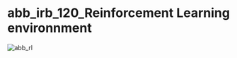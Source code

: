 # abb_irb_120_Reinforcement Learning environnment

![abb_rl](https://user-images.githubusercontent.com/63298005/159211973-ce58d82a-f6a1-4aef-af56-2a2d740587e0.gif)
